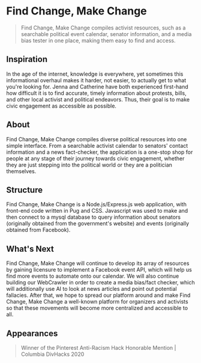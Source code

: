# Find Change, Make Change
> Find Change, Make Change compiles activist resources, such as a searchable political event calendar, senator information, and a media bias tester in one place, making them easy to find and access.
## Inspiration
In the age of the internet, knowledge is everywhere, yet sometimes this informational overhaul makes it harder, not easier, to actually get to what you're looking for. Jenna and Catherine have both experienced first-hand how difficult it is to find accurate, timely information about protests, bills, and other local activist and political endeavors. Thus, their goal is to make civic engagement as accessible as possible.
## About
Find Change, Make Change compiles diverse political resources into one simple interface. From a searchable activist calendar to senators' contact information and a news fact-checker, the application is a one-stop shop for people at any stage of their journey towards civic engagement, whether they are just stepping into the political world or they are a politician themselves.
## Structure
Find Change, Make Change is a Node.js/Express.js web application, with front-end code written in Pug and CSS. Javascript was used to make and then connect to a mysql database to query information about senators (originally obtained from the government's website) and events (originally obtained from Facebook).
## What's Next
Find Change, Make Change will continue to develop its array of resources by gaining licensure to implement a Facebook event API, which will help us find more events to automate onto our calendar. We will also continue building our WebCrawler in order to create a media bias/fact checker, which will additionally use AI to look at news articles and point out potential fallacies. After that, we hope to spread our platform around and make Find Change, Make Change a well-known platform for organizers and activists so that these movements will become more centralized and accessible to all.
## Appearances
> Winner of the Pinterest Anti-Racism Hack Honorable Mention | Columbia DivHacks 2020
